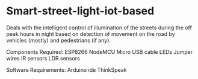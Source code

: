 # Smart-street-light-iot-based

Deals with the intelligent control of illumination of the streets during the off peak hours in night based on detection of movement on the road by vehicles (mostly) and pedestrians (if any).

Components Required: 
ESP8266 NodeMCU
Micro USB cable
LEDs
Jumper wires
IR sensors
LDR sensors


Software Requirements: 
Arduino ide
ThinkSpeak 
